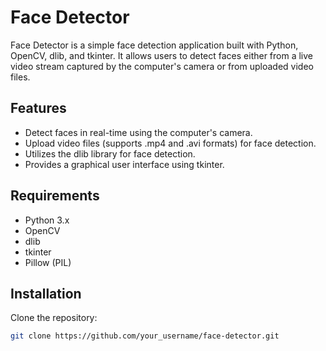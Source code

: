 # Face Detector

Face Detector is a simple face detection application built with Python, OpenCV, dlib, and tkinter. It allows users to detect faces either from a live video stream captured by the computer's camera or from uploaded video files.

## Features

- Detect faces in real-time using the computer's camera.
- Upload video files (supports .mp4 and .avi formats) for face detection.
- Utilizes the dlib library for face detection.
- Provides a graphical user interface using tkinter.

## Requirements

- Python 3.x
- OpenCV
- dlib
- tkinter
- Pillow (PIL)

## Installation

Clone the repository:

```bash
git clone https://github.com/your_username/face-detector.git
